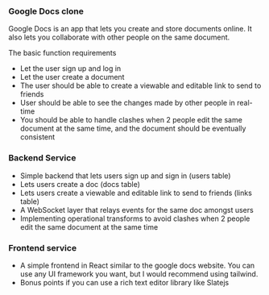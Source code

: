 
### Google Docs clone
Google Docs is an app that lets you create and store documents online. It also lets you collaborate with other people on the same document.

The basic function requirements
- Let the user sign up and log in
- Let the user create a document
- The user should be able to create a viewable and editable link to send to friends
- User should be able to see the changes made by other people in real-time
- You should be able to handle clashes when 2 people edit the same document at the same time, and the document should be eventually consistent

### Backend Service 
- Simple backend that lets users sign up and sign in (users table)
- Lets users create a doc (docs table)
- Lets users create a viewable and editable link to send to friends (links table)
- A WebSocket layer that relays events for the same doc amongst users
- Implementing operational transforms to avoid clashes when 2 people edit the same document at the same time

### Frontend service
- A simple frontend in React similar to the google docs website. You can use any UI framework you want, but I would recommend using tailwind.
- Bonus points if you can use a rich text editor library like Slatejs
